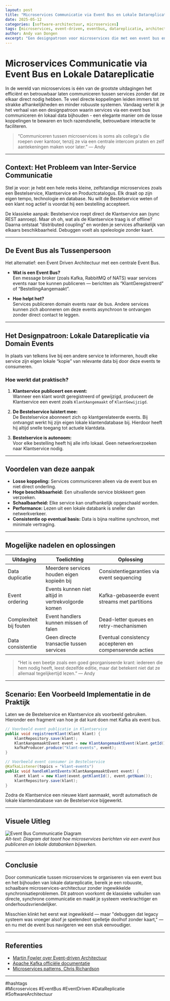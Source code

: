 ```yaml
---
layout: post
title: "Microservices Communicatie via Event Bus en Lokale Datareplicatie"
date: 2025-05-12
categories: [software-architectuur, microservices]
tags: [microservices, event-driven, eventbus, datareplicatie, architectuur]
author: Andy van Dongen
excerpt: "Een designpatroon voor microservices die met een event bus en lokale data duplicatie onafhankelijk en schaalbaar samenwerken zonder directe service-naar-service communicatie."
---
```


# Microservices Communicatie via Event Bus en Lokale Datareplicatie

In de wereld van microservices is één van de grootste uitdagingen het efficiënt en betrouwbaar laten communiceren tussen services zonder dat ze elkaar direct nodig hebben. Te veel directe koppelingen leiden immers tot strakke afhankelijkheden en minder robuuste systemen. Vandaag vertel ik je het verhaal van een designpatroon waarin services via een event bus communiceren én lokaal data bijhouden - een elegante manier om de losse koppelingen te bewaren en toch razendsnelle, betrouwbare interactie te faciliteren.

> “Communiceren tussen microservices is soms als collega's die roepen over kantoor, tenzij ze via een centrale intercom praten en zelf aantekeningen maken voor later.” — Andy

---

## Context: Het Probleem van Inter-Service Communicatie

Stel je voor: je hebt een hele reeks kleine, zelfstandige microservices zoals een Bestelservice, Klantservice en Productcatalogus. Elk draait op zijn eigen tempo, technologie en database. Nu wilt de Bestelservice weten of een klant nog actief is voordat hij een bestelling accepteert. 

De klassieke aanpak: Bestelservice roept direct de Klantservice aan (sync REST aanroep). Maar oh oh, wat als de Klantservice traag is of offline? Daarna ontstaat “distributed coupling” en worden je services afhankelijk van elkaars beschikbaarheid. Debuggen voelt als speleologie zonder kaart.

---

## De Event Bus als Tussenpersoon

Het alternatief: een Event Driven Architectuur met een centrale Event Bus.

- **Wat is een Event Bus?**  
Een message broker (zoals Kafka, RabbitMQ of NATS) waar services events naar toe kunnen publiceren — berichten als “KlantGeregistreerd” of “BestellingAangemaakt”.

- **Hoe helpt het?**  
Services publiceren domain events naar de bus. Andere services kunnen zich abonneren om deze events asynchroon te ontvangen zonder direct contact te leggen.

---

## Het Designpatroon: Lokale Datareplicatie via Domain Events

In plaats van telkens live bij een andere service te informeren, houdt elke service zijn eigen lokale “kopie” van relevante data bij door deze events te consumeren.

### Hoe werkt dat praktisch?

1. **Klantservice publiceert een event:**  
Wanneer een klant wordt geregistreerd of gewijzigd, produceert de Klantservice een event zoals `KlantAangemaakt` of `KlantGewijzigd`.

2. **De Bestelservice luistert mee:**  
De Bestelservice abonneert zich op klantgerelateerde events. Bij ontvangst werkt hij zijn eigen lokale klantendatabase bij. Hierdoor heeft hij altijd snelle toegang tot actuele klantdata.

3. **Bestelservice is autonoom:**  
Voor elke bestelling heeft hij alle info lokaal. Geen netwerkverzoeken naar Klantservice nodig.

---

## Voordelen van deze aanpak

- **Losse koppeling:** Services communiceren alleen via de event bus en niet direct onderling.
- **Hoge beschikbaarheid:** Een uitvallende service blokkeert geen verzoeken.
- **Schaalbaarheid:** Elke service kan onafhankelijk opgeschaald worden.
- **Performance:** Lezen uit een lokale databank is sneller dan netwerkverkeer.
- **Consistentie op eventual basis:** Data is bijna realtime synchroon, met minimale vertraging.

---

## Mogelijke nadelen en oplossingen

| Uitdaging               | Toelichting                                    | Oplossing                                  |
|------------------------|-----------------------------------------------|--------------------------------------------|
| Data duplicatie         | Meerdere services houden eigen kopieën bij     | Consistentiegaranties via event sequencing |
| Event ordering          | Events kunnen niet altijd in vertrekvolgorde komen | Kafka-gebaseerde event streams met partitions |
| Complexiteit bij fouten | Event handlers kunnen missen of falen           | Dead-letter queues en retry-mechanismen     |
| Data consistentie       | Geen directe transactie tussen services         | Eventual consistency accepteren en compenserende acties |

> “Het is een beetje zoals een goed georganiseerde krant: iedereen die hem nodig heeft, leest dezelfde editie, maar dat betekent niet dat ze allemaal tegelijkertijd lezen.” — Andy

---

## Scenario: Een Voorbeeld Implementatie in de Praktijk

Laten we de Bestelservice en Klantservice als voorbeeld gebruiken. Hieronder een fragment van hoe je dat kunt doen met Kafka als event bus.

```java
// Voorbeeld event publicatie in Klantservice
public void registreerKlant(Klant klant) {
    klantRepository.save(klant);
    KlantAangemaaktEvent event = new KlantAangemaaktEvent(klant.getId(), klant.getNaam());
    kafkaProducer.produce("klant-events", event);
}

// Voorbeeld event consumer in Bestelservice
@KafkaListener(topics = "klant-events")
public void handleKlantEvents(KlantAangemaaktEvent event) {
    Klant klant = new Klant(event.getKlantId(), event.getNaam());
    klantRepository.save(klant);
}
```

Zodra de Klantservice een nieuwe klant aanmaakt, wordt automatisch de lokale klantendatabase van de Bestelservice bijgewerkt.

---

## Visuele Uitleg

![Event Bus Communicatie Diagram](/blog/images/microservices-eventbus-communicatie.png)  
*Alt-text: Diagram dat toont hoe microservices berichten via een event bus publiceren en lokale databanken bijwerken.*

---

## Conclusie

Door communicatie tussen microservices te organiseren via een event bus en het bijhouden van lokale datareplicatie, bereik je een robuuste, schaalbare microservices-architectuur zonder ingewikkelde synchronisatieproblemen. Dit patroon voorkomt de klassieke valkuilen van directe, synchrone communicatie en maakt je systeem veerkrachtiger en onderhoudsvriendelijker.

Misschien klinkt het eerst wat ingewikkeld — maar "debuggen dat legacy systeem was vroeger alsof je spelendeot spelletje doolhof zonder kaart," — en nu met de event bus navigeren we een stuk eenvoudiger.

---

## Referenties

- [Martin Fowler over Event-driven Architectuur](https://martinfowler.com/articles/201701-event-driven.html)
- [Apache Kafka officiële documentatie](https://kafka.apache.org/documentation/)
- [Microservices patterns, Chris Richardson](https://microservices.io/patterns/data/event-sourcing.html)

---

#hashtags  
#Microservices #EventBus #EventDriven #DataReplicatie #SoftwareArchitectuur